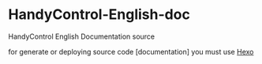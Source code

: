 # HandyControl-English-doc
HandyControl English Documentation source

for generate or deploying source code [documentation] you must use [Hexo](https://Hexo.io)
